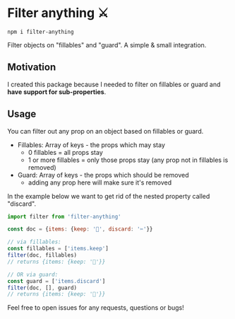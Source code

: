 # Filter anything ⚔️

```
npm i filter-anything
```

Filter objects on "fillables" and "guard". A simple & small integration.

## Motivation

I created this package because I needed to filter on fillables or guard and **have support for sub-properties**.

## Usage

You can filter out any prop on an object based on fillables or guard.

- Fillables: Array of keys - the props which may stay
  - 0 fillables = all props stay
  - 1 or more fillables = only those props stay (any prop not in fillables is removed)
- Guard: Array of keys - the props which should be removed
  - adding any prop here will make sure it's removed

In the example below we want to get rid of the nested property called "discard".

```js
import filter from 'filter-anything'

const doc = {items: {keep: '📌', discard: '✂️'}}

// via fillables:
const fillables = ['items.keep']
filter(doc, fillables)
// returns {items: {keep: '📌'}}

// OR via guard:
const guard = ['items.discard']
filter(doc, [], guard)
// returns {items: {keep: '📌'}}
```

Feel free to open issues for any requests, questions or bugs!
